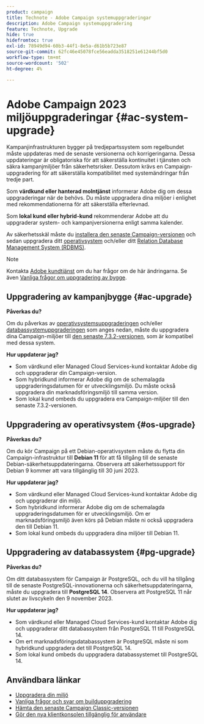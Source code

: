 ```yaml
---
product: campaign
title: Technote - Adobe Campaign systemuppgraderingar
description: Adobe Campaign systemuppgradering
feature: Technote, Upgrade
hide: true
hidefromtoc: true
exl-id: 78949d94-60b3-44f1-8e5a-d61b5b723e87
source-git-commit: 62fc46e45078fce56eadda3518251e61244bf5d0
workflow-type: tm+mt
source-wordcount: '502'
ht-degree: 4%

---
```


# Adobe Campaign 2023 miljöuppgraderingar {#ac-system-upgrade}

Kampanjinfrastrukturen bygger på tredjepartssystem som regelbundet måste uppdateras med de senaste versionerna och korrigeringarna. Dessa uppdateringar är obligatoriska för att säkerställa kontinuitet i tjänsten och säkra kampanjmiljöer från säkerhetsrisker. Dessutom krävs en Campaign-uppgradering för att säkerställa kompatibilitet med systemändringar från tredje part.

Som **värdkund eller hanterad molntjänst** informerar Adobe dig om dessa uppgraderingar när de behövs. Du måste uppgradera dina miljöer i enlighet med rekommendationerna för att säkerställa efterlevnad.

Som **lokal kund eller hybrid-kund** rekommenderar Adobe att du uppgraderar system- och kampanjversionerna enligt samma kalender.

Av säkerhetsskäl måste du [installera den senaste Campaign-versionen](#ac-upgrade) och sedan uppgradera ditt [operativsystem](#os-upgrade) och/eller ditt [Relation Database Management System (RDBMS)](#pg-upgrade).

>[!NOTE]
>
>Kontakta [Adobe kundtjänst](https://helpx.adobe.com/se/enterprise/admin-guide.html/enterprise/using/support-for-experience-cloud.ug.html) om du har frågor om de här ändringarna. Se även [Vanliga frågor om uppgradering av bygge](../../platform/using/faq-build-upgrade.md).
>

## Uppgradering av kampanjbygge {#ac-upgrade}

**Påverkas du?**

Om du påverkas av [operativsystemsuppgraderingen](#os-upgrade) och/eller [databassystemuppgraderingen](#pg-upgrade) som anges nedan, måste du uppgradera dina Campaign-miljöer till [den senaste 7.3.2-versionen](../../rn/using/latest-release.md#release-7-3-2), som är kompatibel med dessa system.

**Hur uppdaterar jag?**

* Som värdkund eller Managed Cloud Services-kund kontaktar Adobe dig och uppgraderar din Campaign-version.
* Som hybridkund informerar Adobe dig om de schemalagda uppgraderingsdatumen för er utvecklingsmiljö. Du måste också uppgradera din marknadsföringsmiljö till samma version.
* Som lokal kund ombeds du uppgradera era Campaign-miljöer till den senaste 7.3.2-versionen.


## Uppgradering av operativsystem {#os-upgrade}

**Påverkas du?**

Om du kör Campaign på ett Debian-operativsystem måste du flytta din Campaign-infrastruktur till **Debian 11** för att få tillgång till de senaste Debian-säkerhetsuppdateringarna. Observera att säkerhetssupport för Debian 9 kommer att vara tillgänglig till 30 juni 2023.

**Hur uppdaterar jag?**

* Som värdkund eller Managed Cloud Services-kund kontaktar Adobe dig och uppgraderar din miljö.
* Som hybridkund informerar Adobe dig om de schemalagda uppgraderingsdatumen för er utvecklingsmiljö. Om er marknadsföringsmiljö även körs på Debian måste ni också uppgradera den till Debian 11.
* Som lokal kund ombeds du uppgradera dina miljöer till Debian 11.

## Uppgradering av databassystem {#pg-upgrade}

**Påverkas du?**

Om ditt databassystem för Campaign är PostgreSQL, och du vill ha tillgång till de senaste PostgreSQL-innovationerna och säkerhetsuppdateringarna, måste du uppgradera till **PostgreSQL 14**. Observera att PostgreSQL 11 når slutet av livscykeln den 9 november 2023.

**Hur uppdaterar jag?**

* Som värdkund eller Managed Cloud Services-kund kontaktar Adobe dig och uppgraderar ditt databassystem från PostgreSQL 11 till PostgreSQL 14.
* Om ert marknadsföringsdatabassystem är PostgreSQL måste ni som hybridkund uppgradera det till PostgreSQL 14.
* Som lokal kund ombeds du uppgradera databassystemet till PostgreSQL 14.


## Användbara länkar

* [Uppgradera din miljö](../../production/using/build-upgrade.md)
* [Vanliga frågor och svar om builduppgradering](../../platform/using/faq-build-upgrade.md)
* [Hämta den senaste Campaign Classic-versionen](https://experience.adobe.com/#/downloads/content/software-distribution/en/campaign.html)
* [Gör den nya klientkonsolen tillgänglig för användare](../../installation/using/client-console-availability-for-windows.md)
